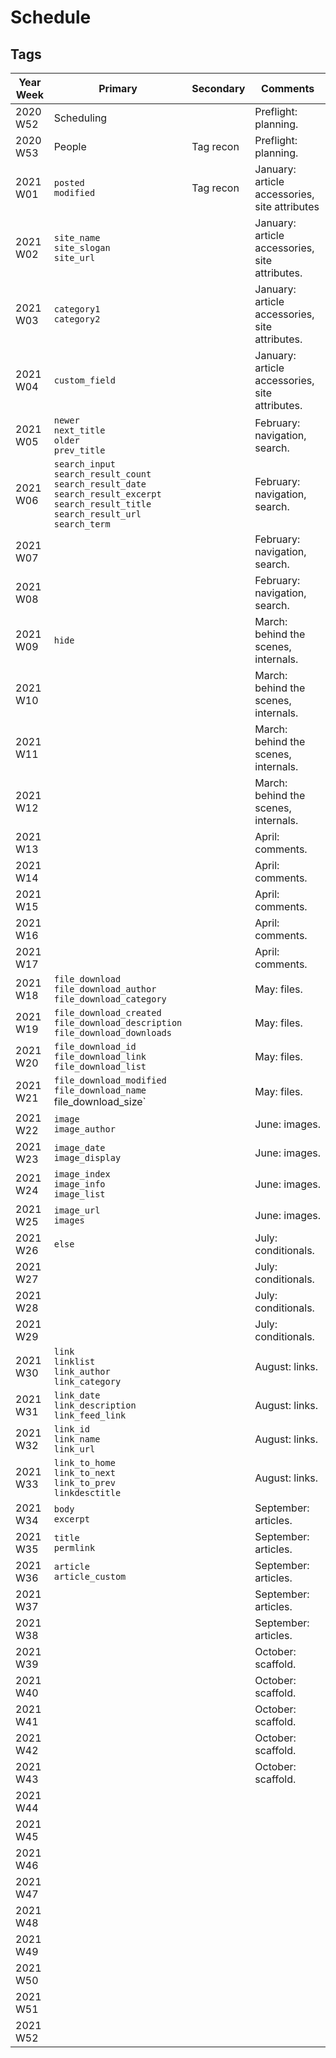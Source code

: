# Schedule

## Tags

| Year Week | Primary | Secondary | Comments |
|-----------|---------|-----------|----------|
| 2020 W52 | Scheduling | | Preflight: planning. |
| 2020 W53 | People | Tag recon | Preflight: planning. |
| 2021 W01 | `posted`<br/>`modified` | Tag recon | January: article accessories, site attributes |
| 2021 W02 | `site_name`<br/>`site_slogan`<br/>`site_url` | | January: article accessories, site attributes. |
| 2021 W03 | `category1`<br/>`category2` | | January: article accessories, site attributes. |
| 2021 W04 | `custom_field` | | January: article accessories, site attributes. |
| 2021 W05 | `newer`<br/>`next_title`<br/>`older`<br/>`prev_title` | | February: navigation, search. |
| 2021 W06 | `search_input`<br/>`search_result_count`<br/>`search_result_date`<br/>`search_result_excerpt`<br/>`search_result_title`<br/>`search_result_url`<br/>`search_term` | | February: navigation, search. |
| 2021 W07 | | | February: navigation, search. |
| 2021 W08 | | | February: navigation, search. |
| 2021 W09 | `hide` | | March: behind the scenes, internals. |
| 2021 W10 | | | March: behind the scenes, internals. |
| 2021 W11 | | | March: behind the scenes, internals. |
| 2021 W12 | | | March: behind the scenes, internals. |
| 2021 W13 | | | April: comments. |
| 2021 W14 | | | April: comments. |
| 2021 W15 | | | April: comments. |
| 2021 W16 | | | April: comments. |
| 2021 W17 | | | April: comments. |
| 2021 W18 | `file_download`<br/>`file_download_author`<br/>`file_download_category` | | May: files. |
| 2021 W19 | `file_download_created`<br/>`file_download_description`<br/>`file_download_downloads` | | May: files. |
| 2021 W20 | `file_download_id`<br/>`file_download_link`<br/>`file_download_list` | | May: files. |
| 2021 W21 | `file_download_modified`<br/>`file_download_name`<br/>file_download_size` | | May: files. |
| 2021 W22 | `image`<br/>`image_author` | | June: images. |
| 2021 W23 | `image_date`<br/>`image_display` | | June: images. |
| 2021 W24 | `image_index`<br/>`image_info`<br/>`image_list` | | June: images. |
| 2021 W25 | `image_url`<br/>`images` | | June: images. |
| 2021 W26 | `else` | | July: conditionals. |
| 2021 W27 | | | July: conditionals. |
| 2021 W28 | | | July: conditionals. |
| 2021 W29 | | | July: conditionals. |
| 2021 W30 | `link`<br/>`linklist`<br/>`link_author`<br/>`link_category` | | August: links. |
| 2021 W31 | `link_date`<br/>`link_description`<br/>`link_feed_link` | | August: links. |
| 2021 W32 | `link_id`<br/>`link_name`<br/>`link_url` | | August: links. |
| 2021 W33 | `link_to_home`<br/>`link_to_next`<br/>`link_to_prev`<br/>`linkdesctitle` | | August: links. |
| 2021 W34 | `body`<br/>`excerpt` | | September: articles. |
| 2021 W35 | `title`<br/>`permlink` | | September: articles. |
| 2021 W36 | `article`<br/>`article_custom` | | September: articles. |
| 2021 W37 | | | September: articles. |
| 2021 W38 | | | September: articles. |
| 2021 W39 | | | October: scaffold. |
| 2021 W40 | | | October: scaffold. |
| 2021 W41 | | | October: scaffold. |
| 2021 W42 | | | October: scaffold. |
| 2021 W43 | | | October: scaffold. |
| 2021 W44 | | | |
| 2021 W45 | | | |
| 2021 W46 | | | |
| 2021 W47 | | | |
| 2021 W48 | | | |
| 2021 W49 | | | |
| 2021 W50 | | | |
| 2021 W51 | | | |
| 2021 W52 | | | |
